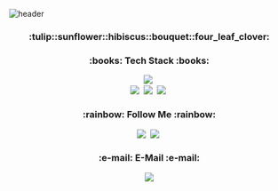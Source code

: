 <!--
**dbsrudrla/dbsrudrla** is a ✨ _special_ ✨ repository because its `README.md` (this file) appears on your GitHub profile.

Here are some ideas to get you started:

- 🔭 I’m currently working on ...
- 🌱 I’m currently learning ...
- 👯 I’m looking to collaborate on ...
- 🤔 I’m looking for help with ...
- 💬 Ask me about ...
- 📫 How to reach me: ...
- 😄 Pronouns: ...
- ⚡ Fun fact: ...
-->

![header](https://capsule-render.vercel.app/api?type=cylinder&color=F4BBBB&height=130&section=header&text=Welcome%20to%20Yun's%20GitHub&fontSize=70)

<h3 align="center">:tulip::sunflower::hibiscus::bouquet::four_leaf_clover:</h3>

<h3 align="center">:books: Tech Stack :books:</h3>
<p align="center">
  <img src="https://img.shields.io/badge/Python-3766AB?style=flat&logo=Python&logoColor=white"/>&nbsp 
  <br>
  <img src="https://img.shields.io/badge/HTML-E34F26?style=flat&logo=HTML5&logoColor=white"/></a>&nbsp
  <img src="https://img.shields.io/badge/CSS-1572B6?style=flat&logo=CSS3&logoColor=white"/></a>&nbsp 
  <img src="https://img.shields.io/badge/Javascript-ffb13b?style=flat&logo=javascript&logoColor=white"/>&nbsp 
</p>

<h3 align="center">:rainbow: Follow Me :rainbow:</h3>
<p align="center">
  <a href="https://velog.io/@rlddidrod"><img src="https://img.shields.io/badge/Velog-11B48A?style=flat&logo=Vimeo&logoColor=white&link=https://velog.io/@rlddidrod"/></a>&nbsp
  <a href="https://www.instagram.com/rladbsrud___/"><img src="https://img.shields.io/badge/Instagram-E4405F?style=flat&logo=Instagram&logoColor=white&link=https://www.instagram.com/rladbsrud___/"/></a>&nbsp
</p>

<h3 align="center">:e-mail: E-Mail :e-mail:</h3>
<p align="center">
   <a href="mailto:rladbsrud011120@naver.com"><img src="https://img.shields.io/badge/NaverMail-03C75A?style=flat&logo=Naver&logoColor=white&link=rladbsrud011120@naver.com"/></a>
</p>

